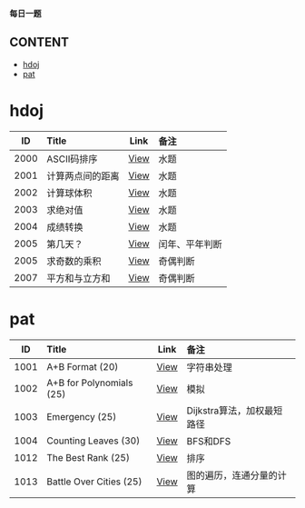 **每日一题**
## CONTENT
- [hdoj](#hdoj)
- [pat](#pat)

# hdoj

| ID  | Title | Link | 备注 |
| :-: | :-    | :-:  | :-   |
2000 | ASCII码排序 | [View](./hdoj/2000.cpp) | 水题
2001 | 计算两点间的距离 | [View](./hdoj/2001.cpp) | 水题
2002 | 计算球体积 | [View](./hdoj/2002.cpp) | 水题
2003 | 求绝对值 | [View](./hdoj/2003.cpp) | 水题
2004 | 成绩转换 | [View](./hdoj/2004.cpp) | 水题
2005 | 第几天？ | [View](./hdoj/2005.cpp) | 闰年、平年判断
2005 | 求奇数的乘积 | [View](./hdoj/2006.cpp) | 奇偶判断
2007 | 平方和与立方和 | [View](./hdoj/2007.cpp) | 奇偶判断


# pat
| ID  | Title | Link | 备注 |
| :-: | :-    | :-:  | :-   |
1001 | A+B Format (20) | [View](./pat/1001.cpp) | 字符串处理
1002 | A+B for Polynomials (25) | [View](./pat/1002.cpp) | 模拟
1003 | Emergency (25) | [View](./pat/1003.cpp) | Dijkstra算法，加权最短路径
1004 | Counting Leaves (30) | [View](./pat/1004.cpp) | BFS和DFS
1012 | The Best Rank (25) | [View](./pat/1012.cpp) | 排序
1013 | Battle Over Cities (25) | [View](./pat/1013.cpp) | 图的遍历，连通分量的计算
